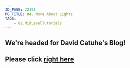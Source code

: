 ```yaml
---
ID_PAGE: 22191
PG_TITLE: 04. More About Lights
TAGS:
    - 02.MidLevelTutorials
---
```

## We're headed for David Catuhe's Blog!

## Please click [right here](http://blogs.msdn.com/b/eternalcoding/archive/2013/07/08/babylon-js-using-lights-in-your-babylon-js-game.aspx)
